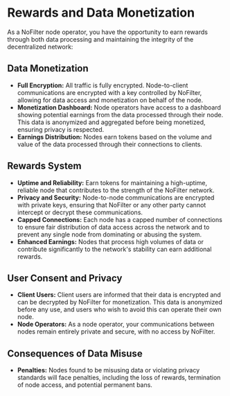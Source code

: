 
# Rewards and Data Monetization

As a NoFilter node operator, you have the opportunity to earn rewards through both data processing and maintaining the integrity of the decentralized network:

## Data Monetization
- **Full Encryption:** All traffic is fully encrypted. Node-to-client communications are encrypted with a key controlled by NoFilter, allowing for data access and monetization on behalf of the node.
- **Monetization Dashboard:** Node operators have access to a dashboard showing potential earnings from the data processed through their node. This data is anonymized and aggregated before being monetized, ensuring privacy is respected.
- **Earnings Distribution:** Nodes earn tokens based on the volume and value of the data processed through their connections to clients.

## Rewards System
- **Uptime and Reliability:** Earn tokens for maintaining a high-uptime, reliable node that contributes to the strength of the NoFilter network.
- **Privacy and Security:** Node-to-node communications are encrypted with private keys, ensuring that NoFilter or any other party cannot intercept or decrypt these communications.
- **Capped Connections:** Each node has a capped number of connections to ensure fair distribution of data access across the network and to prevent any single node from dominating or abusing the system.
- **Enhanced Earnings:** Nodes that process high volumes of data or contribute significantly to the network's stability can earn additional rewards.

## User Consent and Privacy
- **Client Users:** Client users are informed that their data is encrypted and can be decrypted by NoFilter for monetization. This data is anonymized before any use, and users who wish to avoid this can operate their own node.
- **Node Operators:** As a node operator, your communications between nodes remain entirely private and secure, with no access by NoFilter.

## Consequences of Data Misuse
- **Penalties:** Nodes found to be misusing data or violating privacy standards will face penalties, including the loss of rewards, termination of node access, and potential permanent bans.
